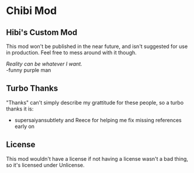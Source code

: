 # Chibi Mod
## Hibi's Custom Mod

This mod won't be published in the near future, and isn't suggested for use in production.
Feel free to mess around with it though.

*Reality can be whatever I want.*\
-funny purple man

## Turbo Thanks

"Thanks" can't simply describe my grattitude for these people, so a turbo thanks it is:

- supersaiyansubtlety and Reece for helping me fix missing references early on

## License

This mod wouldn't have a license if not having a license wasn't a bad thing, so it's licensed under Unlicense.
